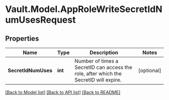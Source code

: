 # Vault.Model.AppRoleWriteSecretIdNumUsesRequest

## Properties

Name | Type | Description | Notes
------------ | ------------- | ------------- | -------------
**SecretIdNumUses** | **int** | Number of times a SecretID can access the role, after which the SecretID will expire. | [optional] 

[[Back to Model list]](../README.md#documentation-for-models) [[Back to API list]](../README.md#documentation-for-api-endpoints) [[Back to README]](../README.md)

